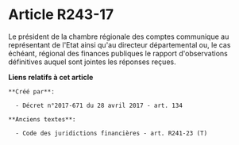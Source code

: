 # Article R243-17

Le président de la chambre régionale des comptes communique au représentant de l'Etat ainsi qu'au directeur départemental ou,
le cas échéant, régional des finances publiques le rapport d'observations définitives auquel sont jointes les réponses
reçues.

**Liens relatifs à cet article**

	**Créé par**:

	  - Décret n°2017-671 du 28 avril 2017 - art. 134

	**Anciens textes**:

	  - Code des juridictions financières - art. R241-23 (T)
